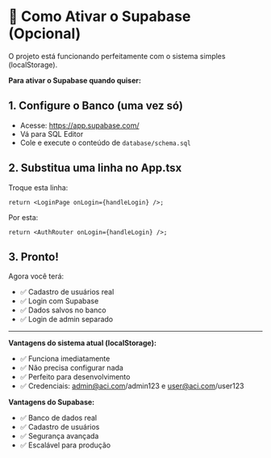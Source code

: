 # 🔄 Como Ativar o Supabase (Opcional)

O projeto está funcionando perfeitamente com o sistema simples (localStorage). 

**Para ativar o Supabase quando quiser:**

## 1. Configure o Banco (uma vez só)
- Acesse: https://app.supabase.com/
- Vá para SQL Editor
- Cole e execute o conteúdo de `database/schema.sql`

## 2. Substitua uma linha no App.tsx
Troque esta linha:
```tsx
return <LoginPage onLogin={handleLogin} />;
```

Por esta:
```tsx
return <AuthRouter onLogin={handleLogin} />;
```

## 3. Pronto!
Agora você terá:
- ✅ Cadastro de usuários real
- ✅ Login com Supabase
- ✅ Dados salvos no banco
- ✅ Login de admin separado

---

**Vantagens do sistema atual (localStorage):**
- ✅ Funciona imediatamente
- ✅ Não precisa configurar nada
- ✅ Perfeito para desenvolvimento
- ✅ Credenciais: admin@aci.com/admin123 e user@aci.com/user123

**Vantagens do Supabase:**
- ✅ Banco de dados real
- ✅ Cadastro de usuários
- ✅ Segurança avançada
- ✅ Escalável para produção